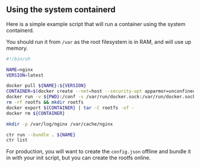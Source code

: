 ## Using the system containerd

Here is a simple example script that will run a container using the system containerd.

You should run it from `/var` as the root filesystem is in RAM, and will use up memory.

```bash
#!/bin/sh

NAME=nginx
VERSION=latest

docker pull ${NAME}:${VERSION}
CONTAINER=$(docker create --net=host --security-opt apparmor=unconfined --cap-drop all --cap-add net_bind_service --oom-score-adj=-500 -v /var/log/nginx:/var/log/nginx -v /var/cache/nginx:/var/cache/nginx -v /var/run:/var/run ${NAME}:${VERSION})
docker run -v ${PWD}:/conf -v /var/run/docker.sock:/var/run/docker.sock --rm jess/riddler -f -bundle /conf ${CONTAINER}
rm -rf rootfs && mkdir rootfs
docker export ${CONTAINER} | tar -C rootfs -xf -
docker rm ${CONTAINER}

mkdir -p /var/log/nginx /var/cache/nginx

ctr run --bundle . ${NAME}
ctr list
```

For production, you will want to create the `config.json` offline and bundle it in with your
init script, but you can create the rootfs online.
